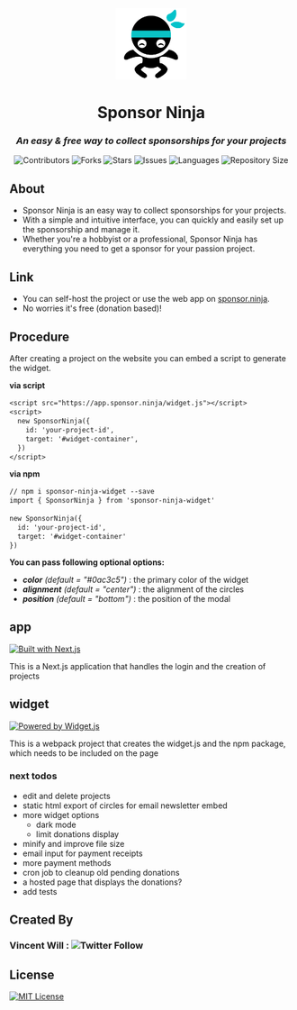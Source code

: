 <div align="center">
<img src="https://github.com/Vincenius/sponsor-ninja/blob/master/app/public/logo.png?raw=true" width=25% height=25% />
<h1>Sponsor Ninja</h1>
<h3><em>An easy & free way to collect sponsorships for your projects</em></h3>
<p>
<img src="https://img.shields.io/github/contributors/Vincenius/sponsor-ninja?style=plastic" alt="Contributors">
<img src="https://img.shields.io/github/forks/Vincenius/sponsor-ninja" alt="Forks">
<img src="https://img.shields.io/github/stars/Vincenius/sponsor-ninja" alt="Stars">
<!-- <img src="https://img.shields.io/github/license/Vincenius/sponsor-ninja" alt="Licence"> -->
<img src="https://img.shields.io/github/issues/Vincenius/sponsor-ninja" alt="Issues">
<img src="https://img.shields.io/github/languages/count/Vincenius/sponsor-ninja" alt="Languages">
<img src="https://img.shields.io/github/repo-size/Vincenius/sponsor-ninja" alt="Repository Size">
</p>
</div>

## About 
+ Sponsor Ninja is an easy way to collect sponsorships for your projects. 
+ With a simple and intuitive interface, you can quickly and easily set up the sponsorship and manage it.
+ Whether you're a hobbyist or a professional, Sponsor Ninja has everything you need to get a sponsor for your passion project.

## Link
+ You can self-host the project or use the web app on [sponsor.ninja](https://sponsor.ninja). 
+ No worries it's free (donation based)!

## Procedure
After creating a project on the website you can embed a script to generate the widget.


__via script__
```
<script src="https://app.sponsor.ninja/widget.js"></script>
<script>
  new SponsorNinja({
    id: 'your-project-id',
    target: '#widget-container',
  })
</script>
```

__via npm__
```
// npm i sponsor-ninja-widget --save
import { SponsorNinja } from 'sponsor-ninja-widget'

new SponsorNinja({
  id: 'your-project-id',
  target: '#widget-container'
})
```

**You can pass following optional options:**

- *__color__ (default = "#0ac3c5")* : the primary color of the widget
- *__alignment__ (default = "center")* : the alignment of the circles
- *__position__ (default = "bottom")* : the position of the modal

## app 
[![Built with Next.js](https://img.shields.io/badge/Built%20with-Next.js-brightgreen)](https://nextjs.org/)

This is a Next.js application that handles the login and the creation of projects


## widget
[![Powered by Widget.js](https://img.shields.io/badge/Powered%20by-Widget.js-orange)](https://widgetjs.org/)

This is a webpack project that creates the widget.js and the npm package, which needs to be included on the page


### next todos

- edit and delete projects
- static html export of circles for email newsletter embed
- more widget options
  - dark mode
  - limit donations display
- minify and improve file size
- email input for payment receipts
- more payment methods
- cron job to cleanup old pending donations
- a hosted page that displays the donations?
- add tests


## Created By
<!-- [Vincent Will](https://twitter.com/wweb_dev) -->

### Vincent Will : ![Twitter Follow](https://img.shields.io/twitter/follow/wweb_dev?style=social)
## License
[![MIT License](https://img.shields.io/badge/License-MIT-green.svg)](https://choosealicense.com/licenses/mit/)



